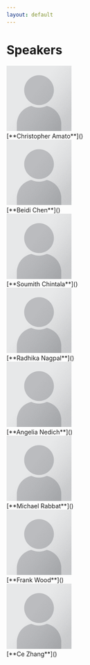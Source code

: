 ```yaml
---
layout: default
---
```


# Speakers

<div class='orgWrapper'>
<img src="./assets/images/placeholder.png" alt="Christopher Amato" width="150" />
<div class='bioWrapper'>
[**Christopher Amato**]()
</div>
</div>

<div class='orgWrapper'>
<img src="./assets/images/placeholder.png" alt="Beidi Chen" width="150" />
<div class='bioWrapper'>
[**Beidi Chen**]()
</div>
</div>

<div class='orgWrapper'>
<img src="./assets/images/placeholder.png" alt="Soumith Chintala" width="150" />
<div class='bioWrapper'>
[**Soumith Chintala**]()
</div>
</div>

<div class='orgWrapper'>
<img src="./assets/images/placeholder.png" alt="Radhika Nagpal" width="150" />
<div class='bioWrapper'>
[**Radhika Nagpal**]()
</div>
</div>

<div class='orgWrapper'>
<img src="./assets/images/placeholder.png" alt="Angela Nedich" width="150" />
<div class='bioWrapper'>
[**Angelia Nedich**]()
</div>
</div>

<div class='orgWrapper'>
<img src="./assets/images/placeholder.png" alt="Michael Rabbat" width="150" />
<div class='bioWrapper'>
[**Michael Rabbat**]()
</div>
</div>

<div class='orgWrapper'>
<img src="./assets/images/placeholder.png" alt="Frank Wood" width="150" />
<div class='bioWrapper'>
[**Frank Wood**]()
</div>
</div>

<div class='orgWrapper'>
<img src="./assets/images/placeholder.png" alt="Ce Zhang" width="150" />
<div class='bioWrapper'>
[**Ce Zhang**]()
</div>
</div>